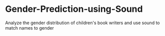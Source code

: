 # Gender-Prediction-using-Sound
Analyze the gender distribution of children's book writers and use sound to match names to gender
